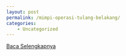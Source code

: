 ```yaml
---
layout: post
permalink: /mimpi-operasi-tulang-belakang/
categories:
    - Uncategorized
---
```


[Baca Selengkapnya](/05)